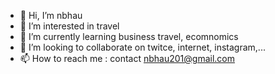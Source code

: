 - 👋 Hi, I’m nbhau
- 👀 I’m interested in  travel
- 🌱 I’m currently learning business travel, ecomnomics
- 💞️ I’m looking to collaborate on twitce, internet, instagram,...
- 📫 How to reach me : contact nbhau201@gmail.com
<!---
nbhau2011/nbhau2011 is a ✨ special ✨ repository because its `README.md` (this file) appears on your GitHub profile.
You can click the Preview link to take a look at your changes.
--->
